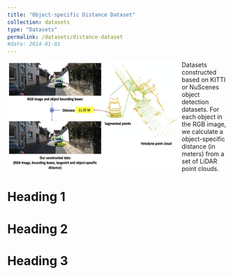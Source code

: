 ```yaml
---
title: "Object-specific Distance Dataset"
collection: datasets
type: "Datasets"
permalink: /datasets/distance-dataset
#date: 2014-01-01
---
```

<img src="/images/DistanceDataset.png" alt="drawing" align="left" width="400" height="250"/>  

Datasets constructed based on KITTI or NuScenes object detection datasets. For each object in the RGB image, we calculate a object-specific distance (in meters) from a set of LiDAR point clouds. 


Heading 1
======

Heading 2
======

Heading 3
======
